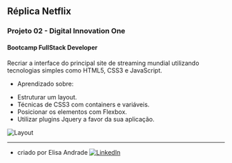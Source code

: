 ## Réplica Netflix

### Projeto 02 - Digital Innovation One 
#### Bootcamp FullStack Developer 

Recriar a interface do principal site de streaming mundial utilizando tecnologias simples como HTML5, CSS3 e JavaScript. 


* Aprendizado sobre:

- Estruturar um layout.
- Técnicas de CSS3 com containers e variáveis.
- Posicionar os elementos com Flexbox.
- Utilizar plugins Jquery a favor da sua aplicação.



![Layout](image/layout.png)

---------------------------------------------------------------------
* criado por Elisa Andrade
[![LinkedIn](https://img.shields.io/badge/-elisaaivarone-0077B5?style=flat&logo=linkedin&logoColor=white&labelColor=0077B5&link=https://www.linkedin.com/in/elisaaivarone/)](https://www.linkedin.com/in/elisaaivarone/)

